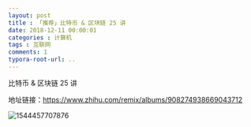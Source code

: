 ```yaml
---
layout: post
title : 「推荐」比特币 & 区块链 25 讲
date: 2018-12-11 00:00:01
categories : 计算机
tags : 互联网
comments: 1
typora-root-url: ..
---
```




比特币 & 区块链 25 讲

地址链接：https://www.zhihu.com/remix/albums/908274938669043712

![1544457707876](/F:/GitHub/caliburn1994.github.io/assets/blog_res/1544457707876.png)
